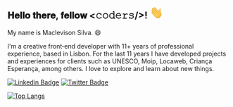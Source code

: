 <h2> 𝐇𝐞𝐥𝐥𝐨 𝐭𝐡𝐞𝐫𝐞, 𝐟𝐞𝐥𝐥𝐨𝐰 <𝚌𝚘𝚍𝚎𝚛𝚜/>! <img src="https://raw.githubusercontent.com/ABSphreak/ABSphreak/master/gifs/Hi.gif" width="30px"></h2>

My name is Maclevison Silva. 😄

I'm a creative front‑end developer with 11+ years of professional experience, based in Lisbon. For the last 11 years I have developed projects and experiences for clients such as UNESCO, Moip, Locaweb, Criança Esperança, among others. I love to explore and learn about new things.

[![Linkedin Badge](https://img.shields.io/badge/-LinkedIn-blue?style=flat-square&logo=Linkedin&logoColor=white&link=https://www.linkedin.com/in/maclevison)](https://www.linkedin.com/in/maclevison/) [![Twitter Badge](https://img.shields.io/badge/-@maclevison-1ca0f1?style=flat-square&labelColor=1ca0f1&logo=twitter&logoColor=white&link=https://twitter.com/Harshkhatri24)](https://twitter.com/maclevison) 

[![Top Langs](https://github-readme-stats.vercel.app/api/top-langs/?username=maclevison&layout=compact&hide=php)](https://github.com/anuraghazra/github-readme-stats)
<!--
**maclevison/maclevison** is a ✨ _special_ ✨ repository because its `README.md` (this file) appears on your GitHub profile.

Here are some ideas to get you started:

- 🔭 I’m currently working on ...
- 🌱 I’m currently learning ...
- 👯 I’m looking to collaborate on ...
- 🤔 I’m looking for help with ...
- 💬 Ask me about ...
- 📫 How to reach me: ...
- 😄 Pronouns: ...
- ⚡ Fun fact: ...
-->
